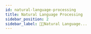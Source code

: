```yaml
---
id: natural-language-processing
title: Natural Language Processing
sidebar_position: 2
sidebar_label: 🧑‍💻Natural Language...
---
```


